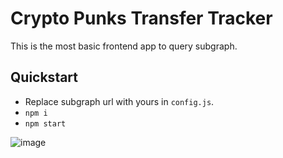# Crypto Punks Transfer Tracker

This is the most basic frontend app to query subgraph.

## Quickstart

- Replace subgraph url with yours in `config.js`.
- `npm i`
- `npm start`

![image](https://github.com/YaroShkvorets/Subgraph-Workshop/assets/29608734/18d55735-ee71-49d0-bdec-9b8e9d49c1d9)
